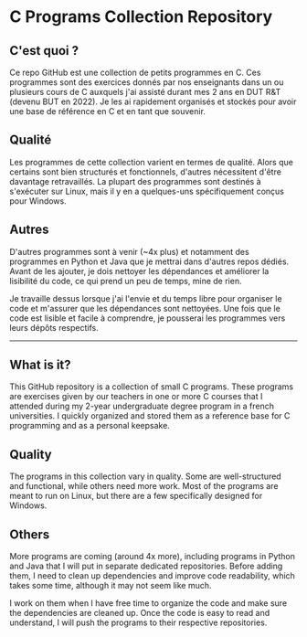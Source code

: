 # C Programs Collection Repository

## C'est quoi ?
Ce repo GitHub est une collection de petits programmes en C. Ces programmes sont des exercices donnés par nos enseignants dans un ou plusieurs cours de C auxquels j'ai assisté durant mes 2 ans en DUT R&T (devenu BUT en 2022). Je les ai rapidement organisés et stockés pour avoir une base de référence en C et en tant que souvenir.

## Qualité
Les programmes de cette collection varient en termes de qualité. Alors que certains sont bien structurés et fonctionnels, d'autres nécessitent d'être davantage retravaillés. La plupart des programmes sont destinés à s'exécuter sur Linux, mais il y en a quelques-uns spécifiquement conçus pour Windows.

## Autres
D'autres programmes sont à venir (~4x plus) et notamment des programmes en Python et Java que je mettrai dans d'autres repos dédiés. Avant de les ajouter, je dois nettoyer les dépendances et améliorer la lisibilité du code, ce qui prend un peu de temps, mine de rien.

Je travaille dessus lorsque j'ai l'envie et du temps libre pour organiser le code et m'assurer que les dépendances sont nettoyées. Une fois que le code est lisible et facile à comprendre, je pousserai les programmes vers leurs dépôts respectifs.

-----

## What is it?

This GitHub repository is a collection of small C programs. These programs are exercises given by our teachers in one or more C courses that I attended during my 2-year undergraduate degree program in a french universities. I quickly organized and stored them as a reference base for C programming and as a personal keepsake.

## Quality
The programs in this collection vary in quality. Some are well-structured and functional, while others need more work. Most of the programs are meant to run on Linux, but there are a few specifically designed for Windows.

## Others
More programs are coming (around 4x more), including programs in Python and Java that I will put in separate dedicated repositories. Before adding them, I need to clean up dependencies and improve code readability, which takes some time, although it may not seem like much.

I work on them when I have free time to organize the code and make sure the dependencies are cleaned up. Once the code is easy to read and understand, I will push the programs to their respective repositories.
